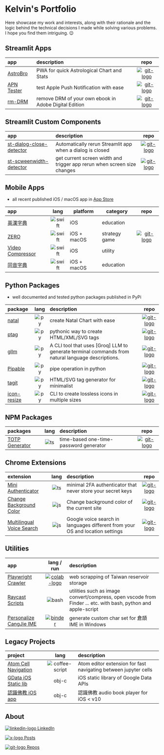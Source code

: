 # Kelvin's Portfolio

Here showcase my work and interests, along with their rationale and the logic behind the technical decisions I made while solving various problems. I hope you find them intriguing. 😉

## Streamlit Apps

| app          | description                                           |            repo             |
|:------------ |:----------------------------------------------------- |:---------------------------:|
| [AstroBro]   | PWA for quick Astrological Chart and Stats            | [![git-logo]][astrobro-git] |
| [APN Tester] | test Apple Push Notification with ease                |  [![git-logo]][apn-tester]  |
| [rm-DRM]     | remove DRM of your own ebook in Adobe Digital Edition |  [![git-logo]][rm-drm-git]  |

## Streamlit Custom Components

| app                        | description                                                             |             repo             |
|:-------------------------- |:----------------------------------------------------------------------- |:----------------------------:|
| [st-dialog-close-detector] | Automatically rerun Streamlit app when a dialog is closed               | [![git-logo]][st-dialog-git] |
| [st-scweenwidth-detector]  | get current screen width and trigger app rerun when screen size changes | [![git-logo]][st-screen-git] |

## Mobile Apps

- all recent published iOS / macOS app in [App Store]

| app                |   lang   | platform    | category      |           repo           |
|:------------------ |:--------:| ----------- | ------------- |:------------------------:|
| [英漢字典]         | ![swift] | iOS         | education     |                          |
| [ZERO]             | ![swift] | iOS + macOS | strategy game | [![git-logo]][zero-game] |
| [Video Compressor] | ![swift] | iOS         | utility       |                          |
| [同音字典]         | ![swift] | iOS + macOS | education     |                          |

## Python Packages

- well documented and tested python packages published in PyPi

| package         | lang  | description                                                                                       |               repo               |
|:--------------- |:-----:|:------------------------------------------------------------------------------------------------- |:--------------------------------:|
| [natal]         | ![py] | create Natal Chart with ease                                                                      |     [![git-logo]][natal-git]     |
| [ptag]          | ![py] | pythonic way to create HTML/XML/SVG tags                                                          |     [![git-logo]][ptag-git]      |
| [gllm]          | ![py] | A CLI tool that uses [Groq] LLM to generate terminal commands from natural language descriptions. |     [![git-logo]][gllm-git]      |
| [Pipable]       | ![py] | pipe operation in python                                                                          |    [![git-logo]][pipable-git]    |
| [tagit]         | ![py] | HTML/SVG tag generator for minimalist                                                             |     [![git-logo]][tagit-git]     |
| [icon-resize]   | ![py] | CLI to create lossless icons in multiple sizes                                                    |  [![git-logo]][icon-resize-git]  |

## NPM Packages

| packages         | lang  | description                            |           repo           |
| :--------------- | :---: | :------------------------------------- | :----------------------: |
| [TOTP Generator] | ![ts] | time-based one-time-password generator | [![git-logo]][totp-auth] |

## Chrome Extensions

| extension                   | lang  | description                                                                   |                     repo                      |
| :-------------------------- | :---: | :---------------------------------------------------------------------------- | :-------------------------------------------: |
| [Mini Authenticator]        | ![ts] | minimal 2FA authenticator that never store your secret keys                   |           [![git-logo]][mini-auth]            |
| [Change Background Color]   | ![js] | Change background color of the current site                                   | [![git-logo]][chrome-change-background-color] |
| [Multilingual Voice Search] | ![js] | Google voice search in languages different from your OS and location settings |        [![git-logo]][voice-search-crx]        |

## Utilities

| app                       |            lang / run             | description                                                                                                   |
|:------------------------- |:---------------------------------:|:------------------------------------------------------------------------------------------------------------- |
| [Playwright Crawler]      | [![colab-logo]][playwright-colab] | web scrapping of Taiwan reservoir storage                                                                     |
| [Raycast Scripts]         |              ![bash]              | utilities such as image convert/compress, open vscode from Finder ... etc. with bash, python and apple-script |
| [Personalize CangJie IME] |    [![binder]][cangjie-ipynb]     | generate custom char set for 倉頡 IME in Windows                                                              |

## Legacy Projects

| project                           |       lang       | description                                                     |
| :-------------------------------- | :--------------: | :-------------------------------------------------------------- |
| [Atom Cell Navigation]            | ![coffee-script] | Atom editor extension for fast navigating between jupyter cells |
| [GData iOS Static lib]            |      obj-c       | iOS static library of Google Data APIs                          |
| [認識佛教 iOS app][buddhism-objc] |      obj-c       | 認識佛教 audio book player for iOS < v10                        |

## About

[![linkedin-logo] LinkedIn][linkedin]

[![x-logo] Posts][x-post]

[![git-logo] Repos][github]

[APN Tester]: https://apn-tester.streamlit.app
[apn-tester]: https://github.com/hoishing/apn-tester
[App Store]: https://apps.apple.com/hk/developer/fbm/id371152397
[astrobro-git]: https://github.com/hoishing/astrobro
[AstroBro]: https://hoishing.github.io/astrobro
[Atom Cell Navigation]: https://github.com/hoishing/cell-navigation
[bash]: https://api.iconify.design/logos/bash-icon.svg?width=20
[binder]: https://mybinder.org/badge_logo.svg
[buddhism-objc]: https://github.com/hoishing/buddhism-objc
[cangjie-ipynb]: https://mybinder.org/v2/gh/hoishing/cangjie/HEAD?labpath=create_code.ipynb
[Change Background Color]: https://chrome.google.com/webstore/detail/change-background-color/ajlcblmihhjochfgehfcfiopkcbfnlfh
[chrome-change-background-color]: https://github.com/hoishing/chrome-change-background-color
[coffee-script]: https://api.iconify.design/cib/coffeescript.svg?color=%235999FF&width=20
[colab-logo]: https://colab.research.google.com/assets/colab-badge.svg
[GData iOS Static lib]: https://github.com/hoishing/GData-iOS-Static-Library-1.12
[git-logo]: https://api.iconify.design/bi/github.svg?color=%236FD886&width=20
[github]: https://github.com/hoishing
[gllm-git]: https://github.com/hoishing/gllm
[gllm]: https://pypi.org/project/gllm-cli
[icon-resize-git]: https://github.com/hoishing/icon-resize
[icon-resize]: https://pypi.org/project/icon-resize
[js]: https://api.iconify.design/logos/javascript.svg?width=20
[linkedin-logo]: https://api.iconify.design/devicon/linkedin.svg?width=20
[linkedin]: https://www.linkedin.com/in/hoishing
[Mini Authenticator]: https://chrome.google.com/webstore/detail/mini-authenticator/nmhjblhloefhbhgbfkdgdpjabaocnhha
[mini-auth]: https://github.com/hoishing/mini-authenticator
[Multilingual Voice Search]: https://chrome.google.com/webstore/detail/multilingual-voice-search/ecfkiahgkikgihfhkmpggilephnaaidm
[natal-git]: https://github.com/hoishing/natal
[natal]: https://pypi.org/project/natal
[Personalize CangJie IME]: https://github.com/hoishing/cangjie
[pipable-git]: https://github.com/hoishing/pipable
[pipable]: https://pypi.org/project/pipable
[Playwright Crawler]: https://github.com/hoishing/playwright-crawler
[playwright-colab]: https://colab.research.google.com/github/hoishing/playwright-crawler/blob/main/tw-reservoir.ipynb
[ptag-git]: https://github.com/hoishing/ptag
[ptag]: https://pypi.org/project/ptag
[py]: https://api.iconify.design/logos/python.svg?width=20
[Raycast Scripts]: https://github.com/hoishing/raycast-scripts
[rm-drm-git]: https://github.com/hoishing/rm-drm
[rm-drm]: https://rm-drm.streamlit.app
[st-dialog-close-detector]: https://pypi.org/project/st-dialog-close-detector/
[st-dialog-git]: https://github.com/hoishing/st-dialog-close-detector
[st-screen-git]: https://github.com/hoishing/st-screenwidth-detector
[st-scweenwidth-detector]: https://pypi.org/project/st-screenwidth-detector/
[swift]: https://api.iconify.design/logos/swift.svg?width=20
[tagit-git]: https://github.com/hoishing/tagit
[tagit]: https://pypi.org/project/tagit
[TOTP Generator]: https://www.npmjs.com/package/totp-auth
[totp-auth]: https://github.com/hoishing/totp-auth
[ts]: https://api.iconify.design/logos/typescript-icon.svg?width=20
[Video Compressor]: https://apps.apple.com/hk/app/video-compressor/id482465886
[voice-search-crx]: https://github.com/hoishing/multilingual-voice-search
[x-logo]: https://api.iconify.design/ri:twitter-x-fill.svg?width=20&color=DarkGray
[x-post]: https://x.com/hoishing
[zero-game]: https://github.com/hoishing/zero-game
[ZERO]: https://apps.apple.com/hk/app/zero-tbs/id1399856976
[同音字典]: https://apps.apple.com/hk/app/%E5%90%8C%E9%9F%B3%E5%AD%97%E5%85%B8/id956045098
[英漢字典]: https://apps.apple.com/hk/app/%E8%8B%B1%E6%BC%A2%E5%AD%97%E5%85%B8-ec-dict/id371152394
